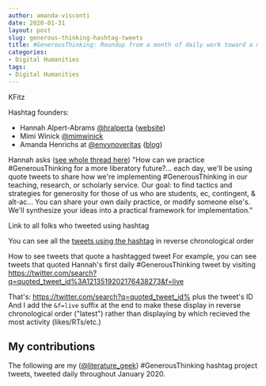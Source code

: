 ```yaml
---
author: amanda-visconti
date: 2020-01-31
layout: post
slug: generous-thinking-hashtag-tweets
title: #GenerousThinking: Roundup from a month of daily work toward a more generous academia
categories:
- Digital Humanities
tags:
- Digital Humanities
---
```


KFitz

Hashtag founders: 
* Hannah Alpert-Abrams [@hralperta](https://twitter.com/hralperta) ([website](http://www.halperta.com/))  
* Mimi Winick [@mimwinick](https://twitter.com/mimwinick)  
* Amanda Henrichs at [@envynoveritas](https://twitter.com/envynoveritas) ([blog](http://akhenrichs.com/blog/)) 

Hannah asks ([see whole thread here](https://twitter.com/hralperta/status/1213519198636433409)) "How can we practice #GenerousThinking for a more liberatory future?... each day, we'll be using quote tweets to share how we're implementing #GenerousThinking in our teaching, research, or scholarly service. Our goal: to find tactics and strategies for generosity for those of us who are students, ec, contingent, & alt-ac... You can share your own daily practice, or modify someone else's. We'll synthesize your ideas into a practical framework for implementation."

Link to all folks who tweeted using hashtag

You can see all the [tweets using the hashtag](https://twitter.com/search?q=%23GenerousThinking&f=live) in reverse chronological order

How to see tweets that quote a hashtagged tweet
For example, you can see tweets that quoted Hannah's first daily #GenerousThinking tweet by visiting https://twitter.com/search?q=quoted_tweet_id%3A1213519202176438273&f=live

That's:
https://twitter.com/search?q=quoted_tweet_id%
plus the tweet's ID
And I add the `&f=live` suffix at the end to make these display in reverse chronological order ("latest") rather than displaying by which recieved the most activity (likes/RTs/etc.)

## My contributions
The following are my ([@literature_geek](https://twitter.com/literature_geek)) #GenerousThinking hashtag project tweets, tweeted daily throughout January 2020.
